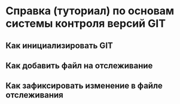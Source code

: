 # Справка (туториал) по основам системы контроля версий GIT

## Как инициализировать GIT

## Как добавить файл на отслеживание

## Как зафиксировать изменение в файле отслеживания
